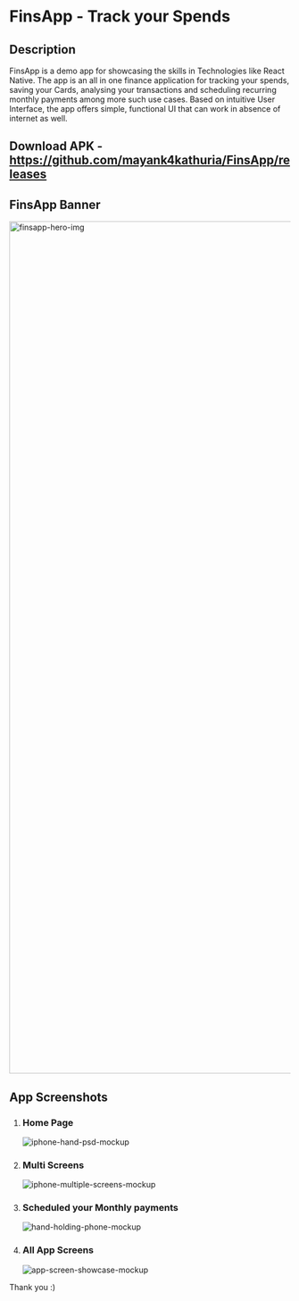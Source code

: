 # FinsApp - Track your Spends

## Description
FinsApp is a demo app for showcasing the skills in Technologies like React Native. The app is an all in one finance application for tracking your spends, saving your Cards, analysing your transactions and scheduling recurring monthly payments among more such use cases. Based on intuitive User Interface, the app offers simple, functional UI that can work in absence of internet as well.

## Download APK - https://github.com/mayank4kathuria/FinsApp/releases

## FinsApp Banner

<img width="1526" alt="finsapp-hero-img" src="https://github.com/user-attachments/assets/5693acc0-f44b-4312-a29e-e3aec9921b93" title='FinsApp - Track your spends' />


## App Screenshots

1) ### Home Page
   
   ![iphone-hand-psd-mockup](https://github.com/user-attachments/assets/0076a7be-72eb-4af7-84de-adece668576b)


2) ### Multi Screens

   ![iphone-multiple-screens-mockup](https://github.com/user-attachments/assets/127b7d4b-65f5-4814-ba55-397b5c3884d1)

   
4) ### Scheduled your Monthly payments
   
   ![hand-holding-phone-mockup](https://github.com/user-attachments/assets/5c13d678-bbaf-4cf3-8b3d-420f9e16c016)

5) ### All App Screens

   ![app-screen-showcase-mockup](https://github.com/user-attachments/assets/6f8c1008-a4d9-490f-b972-e0ed6833533f)


Thank you :)
